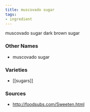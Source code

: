 ```yaml
---
title: muscovado sugar
tags:
- ingredient
---
```

muscovado sugar dark brown sugar

### Other Names

* muscovado sugar

### Varieties

* [[sugars]]

### Sources
* http://foodsubs.com/Sweeten.html
